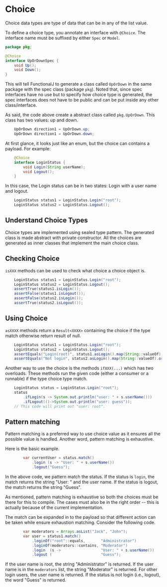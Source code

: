# Choice

Choice data types are type of data that can be in any of the list value.

To define a choice type, you annotate an interface with `@Choice`.
The interface name must be suffixed by either `Spec` or `Model`.
```Java
package pkg;

@Choice
interface UpOrDownSpec {
    void Up();
    void Down();
}
```

This will tell FunctionalJ to generate a class called `UpOrDown` in the same package with the spec class (package `pkg`).
Noted that, since spec interfaces have no use but to specify how choice type is generated,
 the spec interfaces does not have to be public and can be put inside any other class/interface.

As said, the code above create a abstract class called `pkg.UpOrDown`.
This class has two values: up and down.

```Java
    UpOrDown direction1 = UpOrDown.up;
    UpOrDown direction1 = UpOrDown.down;
```

At first glance,
  it looks just like an enum,
  but the choice can contains a payload.
For example:

```Java
    @Choice
    interface LoginStatus {
        void Login(String userName);
        void Logout();
    }
```

In this case, the Login status can be in two states: Login with a user name and logout.

```Java
    LoginStatus status1 = LoginStatus.Login("root");
    LoginStatus status2 = LoginStatus.Logout();
```

## Understand Choice Types
Choice types are implemented using sealed type pattern.
The generated class is made abstract with private constructor.
All the choices are generated as inner classes that implement the main choice class.

## Checking Choice
`isXXX` methods can be used to check what choice a choice object is.

```Java
    LoginStatus status1 = LoginStatus.Login("root");
    LoginStatus status2 = LoginStatus.Logout();
    assertTrue(status1.isLogin());
    assertFalse(status1.isLogout());
    assertFalse(status2.isLogin());
    assertTrue(status2.isLogout());
```

## Using Choice
`asXXXX` methods return a `Result<XXXX>` containing the choice if the type match otherwise return result of null.

```Java
    LoginStatus status1 = LoginStatus.Login("root");
    LoginStatus status2 = LoginStatus.Logout();
    assertEquals("Login(root)", status1.asLogin().map(String::valueOf).orElse("Not login"));
    assertEquals("Not login", status2.asLogin().map(String::valueOf).orElse("Not login"));
```

Another way to use the choice is the methods `ifXXX(...)` which has two overloads.
These methods run the given code (either a consumer or a runnable) if the type choice type match.

```Java
    LoginStatus status = LoginStatus.Login("root");
    status
        .ifLogin(s -> System.out.println("user: " + s.userName()))
        .ifLogout(()->System.out.println("user: guess"));
    // This code will print out "user: root".
```

## Pattern matching
Pattern matching is a preferred way to use choice value as it ensures all the possible value is handled.
Another word, pattern matching is exhaustive.

Here is the basic example.

```Java
        var currentUser = status.match()
            .login (s -> "User: " + s.userName()) 
            .logout("Guess");
```

In the above code, we pattern match the status.
If the status is `login`, the match returns the string "User: " and the user name.
If the status is logout, the match returns the string "Guess".

As mentioned, pattern matching is exhaustive so both the choices must be there for this to compile.
The cases must also be in the right order -- this is actually because of the current implementation.

The match can be expanded in to the payload so that different action can be taken while ensure exhaustion matching.
Consider the following code.

```Java
        var moderators = Arrays.asList("Jack", "John");
        var user = status1.match()
            .loginOf("root"::equals,       "Administrator")
            .loginOf(moderators::contains, "Moderator")
            .login  (s ->                  "User: " + s.userName())
            .logout (                      "Guess");
```

If the user name is root, the string "Administrator" is returned.
If the user name is in the `moderators` list, the string "Moderator" is returned.
For other login users, the user name is returned.
If the status is not login (i.e., logout), the word "Guess" is returned.
